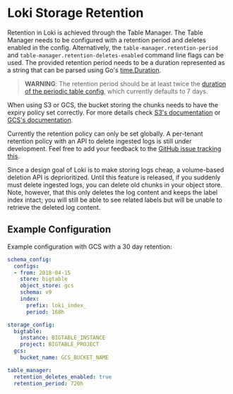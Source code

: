# Loki Storage Retention

Retention in Loki is achieved through the Table Manager. The Table Manager needs
to be configured with a retention period and deletes enabled in the config.
Alternatively, the `table-manager.retention-period` and
`table-manager.retention-deletes-enabled` command line flags can be used. The
provided retention period needs to be a duration represented as a string that
can be parsed using Go's [time.Duration](https://golang.org/pkg/time/#ParseDuration).

> **WARNING**: The retention period should be at least twice the [duration of
the periodic table config](https://github.com/grafana/loki/blob/347a3e18f4976d799d51a26cee229efbc27ef6c9/production/helm/loki/values.yaml#L53), which currently defaults to 7 days.

When using S3 or GCS, the bucket storing the chunks needs to have the expiry
policy set correctly. For more details check
[S3's documentation](https://docs.aws.amazon.com/AmazonS3/latest/dev/object-lifecycle-mgmt.html)
or
[GCS's documentation](https://cloud.google.com/storage/docs/managing-lifecycles).

Currently the retention policy can only be set globally. A per-tenant retention
policy with an API to delete ingested logs is still under development. Feel free
to add your feedback to the [GitHub issue tracking this](https://github.com/grafana/loki/issues/162).

Since a design goal of Loki is to make storing logs cheap, a volume-based
deletion API is deprioritized. Until this feature is released, if you suddenly
must delete ingested logs, you can delete old chunks in your object store. Note,
however, that this only deletes the log content and keeps the label index
intact; you will still be able to see related labels but will be unable to
retrieve the deleted log content.

## Example Configuration

Example configuration with GCS with a 30 day retention:

```yaml
schema_config:
  configs:
  - from: 2018-04-15
    store: bigtable
    object_store: gcs
    schema: v9
    index:
      prefix: loki_index_
      period: 168h

storage_config:
  bigtable:
    instance: BIGTABLE_INSTANCE
    project: BIGTABLE_PROJECT
  gcs:
    bucket_name: GCS_BUCKET_NAME

table_manager:
  retention_deletes_enabled: true
  retention_period: 720h
```
